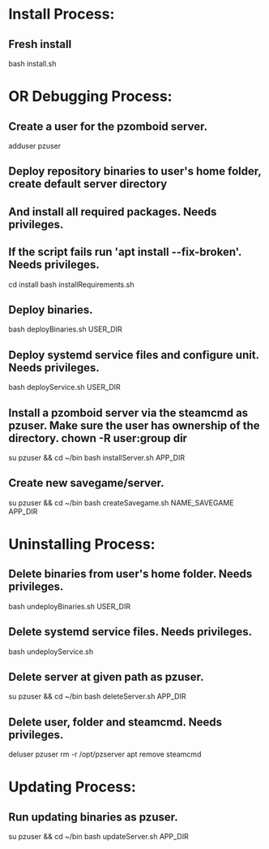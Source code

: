 # Install Process:

## Fresh install
bash install.sh

# OR Debugging Process:

## Create a user for the pzomboid server.
adduser pzuser

## Deploy repository binaries to user's home folder, create default server directory
## And install all required packages. Needs privileges.
## If the script fails run 'apt install --fix-broken'. Needs privileges.
cd install
bash installRequirements.sh

## Deploy binaries.
bash deployBinaries.sh USER_DIR

## Deploy systemd service files and configure unit. Needs privileges.
bash deployService.sh USER_DIR

## Install a pzomboid server via the steamcmd as pzuser. Make sure the user has ownership of the directory. chown -R user:group dir
su pzuser && cd ~/bin
bash installServer.sh APP_DIR

## Create new savegame/server.
su pzuser && cd ~/bin
bash createSavegame.sh NAME_SAVEGAME APP_DIR

# Uninstalling Process:

## Delete binaries from user's home folder. Needs privileges.
bash undeployBinaries.sh USER_DIR

## Delete systemd service files. Needs privileges.
bash undeployService.sh

## Delete server at given path as pzuser.
su pzuser && cd ~/bin
bash deleteServer.sh APP_DIR

## Delete user, folder and steamcmd. Needs privileges.
deluser pzuser
rm -r /opt/pzserver
apt remove steamcmd



# Updating Process:

## Run updating binaries as pzuser.
su pzuser && cd ~/bin
bash updateServer.sh APP_DIR

